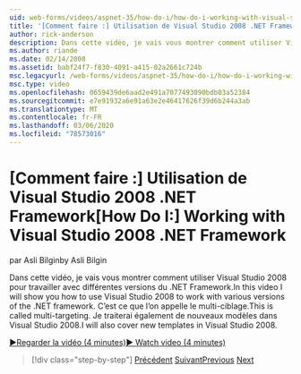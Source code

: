 ```yaml
---
uid: web-forms/videos/aspnet-35/how-do-i/how-do-i-working-with-visual-studio-2008-net-framework
title: '[Comment faire :] Utilisation de Visual Studio 2008 .NET Framework | Microsoft Docs'
author: rick-anderson
description: Dans cette vidéo, je vais vous montrer comment utiliser Visual Studio 2008 pour travailler avec différentes versions du .NET Framework. C’est ce que l’on appelle le multi-ciblage. Je vais également...
ms.author: riande
ms.date: 02/14/2008
ms.assetid: babf24f7-f830-4091-a415-02a2661c724b
msc.legacyurl: /web-forms/videos/aspnet-35/how-do-i/how-do-i-working-with-visual-studio-2008-net-framework
msc.type: video
ms.openlocfilehash: 0659439de6aad2e491a7077493090bdb03a52384
ms.sourcegitcommit: e7e91932a6e91a63e2e46417626f39d6b244a3ab
ms.translationtype: MT
ms.contentlocale: fr-FR
ms.lasthandoff: 03/06/2020
ms.locfileid: "78573016"
---
```

# <a name="how-do-i-working-with-visual-studio-2008-net-framework"></a><span data-ttu-id="96a87-105">[Comment faire :] Utilisation de Visual Studio 2008 .NET Framework</span><span class="sxs-lookup"><span data-stu-id="96a87-105">[How Do I:] Working with Visual Studio 2008 .NET Framework</span></span>

<span data-ttu-id="96a87-106">par Asli Bilgin</span><span class="sxs-lookup"><span data-stu-id="96a87-106">by Asli Bilgin</span></span>

<span data-ttu-id="96a87-107">Dans cette vidéo, je vais vous montrer comment utiliser Visual Studio 2008 pour travailler avec différentes versions du .NET Framework.</span><span class="sxs-lookup"><span data-stu-id="96a87-107">In this video I will show you how to use Visual Studio 2008 to work with various versions of the .NET framework.</span></span> <span data-ttu-id="96a87-108">C’est ce que l’on appelle le multi-ciblage.</span><span class="sxs-lookup"><span data-stu-id="96a87-108">This is called multi-targeting.</span></span> <span data-ttu-id="96a87-109">Je traiterai également de nouveaux modèles dans Visual Studio 2008.</span><span class="sxs-lookup"><span data-stu-id="96a87-109">I will also cover new templates in Visual Studio 2008.</span></span>

[<span data-ttu-id="96a87-110">&#9654;Regarder la vidéo (4 minutes)</span><span class="sxs-lookup"><span data-stu-id="96a87-110">&#9654; Watch video (4 minutes)</span></span>](https://channel9.msdn.com/Blogs/ASP-NET-Site-Videos/how-do-i-working-with-visual-studio-2008-net-framework)

> [!div class="step-by-step"]
> <span data-ttu-id="96a87-111">[Précédent](how-do-i-cascading-style-sheets-in-visual-studio-2008.md)
> [Suivant](how-do-i-adding-elements-to-a-css-file-and-create-new-css-on-the-fly.md)</span><span class="sxs-lookup"><span data-stu-id="96a87-111">[Previous](how-do-i-cascading-style-sheets-in-visual-studio-2008.md)
[Next](how-do-i-adding-elements-to-a-css-file-and-create-new-css-on-the-fly.md)</span></span>
